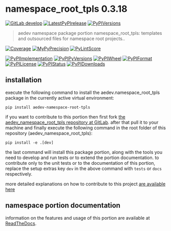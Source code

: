 <!-- THIS FILE IS EXCLUSIVELY MAINTAINED by the project aedev.aedev v0.3.25 -->
<!-- THIS FILE IS EXCLUSIVELY MAINTAINED by the project aedev.tpl_namespace_root V0.3.14 -->
# namespace_root_tpls 0.3.18

[![GitLab develop](https://img.shields.io/gitlab/pipeline/aedev-group/aedev_namespace_root_tpls/develop?logo=python)](
    https://gitlab.com/aedev-group/aedev_namespace_root_tpls)
[![LatestPyPIrelease](
    https://img.shields.io/gitlab/pipeline/aedev-group/aedev_namespace_root_tpls/release0.3.17?logo=python)](
    https://gitlab.com/aedev-group/aedev_namespace_root_tpls/-/tree/release0.3.17)
[![PyPIVersions](https://img.shields.io/pypi/v/aedev_namespace_root_tpls)](
    https://pypi.org/project/aedev-namespace-root-tpls/#history)

>aedev namespace package portion namespace_root_tpls: templates and outsourced files for namespace root projects..

[![Coverage](https://aedev-group.gitlab.io/aedev_namespace_root_tpls/coverage.svg)](
    https://aedev-group.gitlab.io/aedev_namespace_root_tpls/coverage/index.html)
[![MyPyPrecision](https://aedev-group.gitlab.io/aedev_namespace_root_tpls/mypy.svg)](
    https://aedev-group.gitlab.io/aedev_namespace_root_tpls/lineprecision.txt)
[![PyLintScore](https://aedev-group.gitlab.io/aedev_namespace_root_tpls/pylint.svg)](
    https://aedev-group.gitlab.io/aedev_namespace_root_tpls/pylint.log)

[![PyPIImplementation](https://img.shields.io/pypi/implementation/aedev_namespace_root_tpls)](
    https://gitlab.com/aedev-group/aedev_namespace_root_tpls/)
[![PyPIPyVersions](https://img.shields.io/pypi/pyversions/aedev_namespace_root_tpls)](
    https://gitlab.com/aedev-group/aedev_namespace_root_tpls/)
[![PyPIWheel](https://img.shields.io/pypi/wheel/aedev_namespace_root_tpls)](
    https://gitlab.com/aedev-group/aedev_namespace_root_tpls/)
[![PyPIFormat](https://img.shields.io/pypi/format/aedev_namespace_root_tpls)](
    https://pypi.org/project/aedev-namespace-root-tpls/)
[![PyPILicense](https://img.shields.io/pypi/l/aedev_namespace_root_tpls)](
    https://gitlab.com/aedev-group/aedev_namespace_root_tpls/-/blob/develop/LICENSE.md)
[![PyPIStatus](https://img.shields.io/pypi/status/aedev_namespace_root_tpls)](
    https://libraries.io/pypi/aedev-namespace-root-tpls)
[![PyPIDownloads](https://img.shields.io/pypi/dm/aedev_namespace_root_tpls)](
    https://pypi.org/project/aedev-namespace-root-tpls/#files)


## installation


execute the following command to install the
aedev.namespace_root_tpls package
in the currently active virtual environment:
 
```shell script
pip install aedev-namespace-root-tpls
```

if you want to contribute to this portion then first fork
[the aedev_namespace_root_tpls repository at GitLab](
https://gitlab.com/aedev-group/aedev_namespace_root_tpls "aedev.namespace_root_tpls code repository").
after that pull it to your machine and finally execute the
following command in the root folder of this repository
(aedev_namespace_root_tpls):

```shell script
pip install -e .[dev]
```

the last command will install this package portion, along with the tools you need
to develop and run tests or to extend the portion documentation. to contribute only to the unit tests or to the
documentation of this portion, replace the setup extras key `dev` in the above command with `tests` or `docs`
respectively.

more detailed explanations on how to contribute to this project
[are available here](
https://gitlab.com/aedev-group/aedev_namespace_root_tpls/-/blob/develop/CONTRIBUTING.rst)


## namespace portion documentation

information on the features and usage of this portion are available at
[ReadTheDocs](
https://aedev.readthedocs.io/en/latest/_autosummary/aedev.namespace_root_tpls.html
"aedev_namespace_root_tpls documentation").
